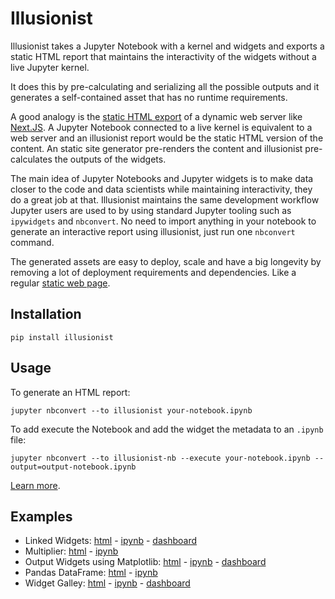 # Illusionist

Illusionist takes a Jupyter Notebook with a kernel and widgets and exports a
static HTML report that maintains the interactivity of the widgets without a
live Jupyter kernel.

It does this by pre-calculating and serializing all the possible outputs
and it generates a self-contained asset that has no runtime requirements.

A good analogy is the [static HTML export](https://nextjs.org/docs/advanced-features/static-html-export)
of a dynamic web server like [Next.JS](https://nextjs.org/).
A Jupyter Notebook connected to a live kernel is equivalent to a web server and
an illusionist report would be the static HTML version of the content.
An static site generator pre-renders the content and illusionist pre-calculates
the outputs of the widgets.

The main idea of Jupyter Notebooks and Jupyter widgets is to make data closer
to the code and data scientists while maintaining interactivity, they do a great job at that.
Illusionist maintains the same development workflow Jupyter users are used to by using
standard Jupyter tooling such as `ipywidgets` and `nbconvert`.
No need to import anything in your notebook to generate an interactive report using illusionist,
just run one `nbconvert` command.

The generated assets are easy to deploy, scale and have a big longevity by
removing a lot of deployment requirements and dependencies.
Like a regular [static web page](https://en.wikipedia.org/wiki/Static_web_page).

## Installation

```shell
pip install illusionist
```

## Usage

To generate an HTML report:

```shell
jupyter nbconvert --to illusionist your-notebook.ipynb
```

To add execute the Notebook and add the widget the metadata to an `.ipynb` file:

```shell
jupyter nbconvert --to illusionist-nb --execute your-notebook.ipynb --output=output-notebook.ipynb
```

[Learn more](/usage).

## Examples

- Linked Widgets: [html](/examples/linked.html) - [ipynb](https://nbviewer.danielfrg.com/notebook#raw.githubusercontent.com/danielfrg/illusionist/master/examples/linked.ipynb) - [dashboard](https://jupyter-flex.netlify.app/examples/illusionist/linked.html)
- Multiplier: [html](/examples/multiplier.html) - [ipynb](https://nbviewer.danielfrg.com/notebook#raw.githubusercontent.com/danielfrg/illusionist/master/examples/multiplier.ipynb)
- Output Widgets using Matplotlib: [html](/examples/matplotlib.html) - [ipynb](https://nbviewer.danielfrg.com/notebook#raw.githubusercontent.com/danielfrg/illusionist/master/examples/matplotlib.ipynb) - [dashboard](https://jupyter-flex.netlify.app/examples/illusionist/matplotlib.html)
- Pandas DataFrame: [html](/examples/pandas.html) - [ipynb](https://nbviewer.danielfrg.com/notebook#raw.githubusercontent.com/danielfrg/illusionist/master/examples/pandas.ipynb)
- Widget Galley: [html](/examples/widget-gallery.html) - [ipynb](https://nbviewer.danielfrg.com/notebook#raw.githubusercontent.com/danielfrg/illusionist/master/examples/widget-gallery.ipynb) - [dashboard](https://jupyter-flex.netlify.app/examples/illusionist/widget-gallery.html)

